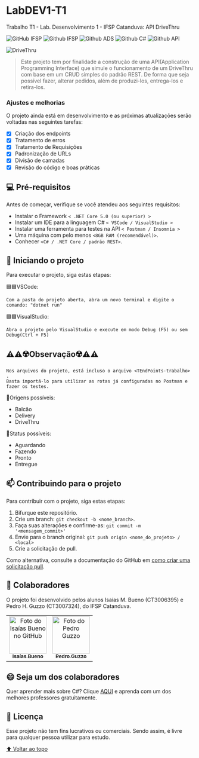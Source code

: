 # LabDEV1-T1
Trabalho T1 - Lab. Desenvolvimento 1 - IFSP Catanduva: API DriveThru

<!---Esses são exemplos. Veja https://shields.io para outras pessoas ou para personalizar este conjunto de escudos. Você pode querer incluir dependências, status do projeto e informações de licença aqui--->

![GitHub IFSP](https://ctd.ifsp.edu.br/images/IFSP-CTD2.png)
![Github IFSP](https://img.shields.io/badge/IFSP-5%C2%BA%20Semestre%20ADS-green?style=plastic)
![Github ADS](https://img.shields.io/badge/ADS-Lab.%20Dev.%20l-green?style=plastic&logo=superuser)
![Github C#](https://img.shields.io/badge/C%23-.NET%20Core-blue?style=plastic&logo=gitlab)
![Github API](https://img.shields.io/badge/API-Rest-brightgreen?style=plastic&logo=stackexchange)

<img src="http://www.joaoalberto.com/wp-content/uploads/2020/05/09/DriveThru.jpg" alt="DriveThru">

> Este projeto tem por finalidade a construção de uma API(Application Programming Interface) que simule o funcionamento de um DriveThru com base em um CRUD simples do padrão REST. De forma que seja possível fazer, alterar pedidos, além de produzi-los, entrega-los e retira-los.

### Ajustes e melhorias

O projeto ainda está em desenvolvimento e as próximas atualizações serão voltadas nas seguintes tarefas:

- [x] Criação dos endpoints
- [x] Tratamento de erros
- [x] Tratamento de Requisições
- [x] Padronização de URLs
- [x] Divisão de camadas
- [x] Revisão do código e boas práticas

## 💻 Pré-requisitos

Antes de começar, verifique se você atendeu aos seguintes requisitos:
* Instalar o Framework `< .NET Core 5.0 (ou superior) >`
* Instalar um IDE para a linguagem C# `< VSCode / VisualStudio >`
* Instalar uma ferramenta para testes na API `< Postman / Insomnia >`
* Uma máquina com pelo menos `<8GB RAM (recomendável)>`.
* Conhecer `<C# / .NET Core / padrão REST>`.

## 🚀 Iniciando o projeto

Para executar o projeto, siga estas etapas:

🟦🟦VSCode:
```
Com a pasta do projeto aberta, abra um novo terminal e digite o comando: "dotnet run"
```

🟪🟪VisualStudio:
```
Abra o projeto pelo VisualStudio e execute em modo Debug (F5) ou sem Debug(Ctrl + F5)
```

## ⚠️⚠️☢️Observação☢️⚠️⚠️
```
Nos arquivos do projeto, está incluso o arquivo <TEndPoints-trabalho> .
Basta importá-lo para utilizar as rotas já configuradas no Postman e fazer os testes.
```

📌Origens possíveis:
* Balcão
* Delivery
* DriveThru

📌Status possíveis:
* Aguardando
* Fazendo
* Pronto
* Entregue


## 📫 Contribuindo para o projeto
Para contribuir com o projeto, siga estas etapas:

1. Bifurque este repositório.
2. Crie um branch: `git checkout -b <nome_branch>`.
3. Faça suas alterações e confirme-as: `git commit -m '<mensagem_commit>'`
4. Envie para o branch original: `git push origin <nome_do_projeto> / <local>`
5. Crie a solicitação de pull.

Como alternativa, consulte a documentação do GitHub em [como criar uma solicitação pull](https://help.github.com/en/github/collaborating-with-issues-and-pull-requests/creating-a-pull-request).

## 🤝 Colaboradores

O projeto foi desenvolvido pelos alunos Isaías M. Bueno (CT3006395) e Pedro H. Guzzo (CT3007324), do IFSP Catanduva.

<table>
  <tr>
    <td align="center">
      <a href="https://www.linkedin.com/in/isaías-bueno-80a0ba157">
        <img src="https://media-exp1.licdn.com/dms/image/C4D03AQHUINi-Lf1_tg/profile-displayphoto-shrink_800_800/0/1585184845908?e=1661990400&v=beta&t=lZAnoQMzVT9u-kXC4-3iuE096m5H95cAJ19eCVsWuqc" target="_blank" width="100px;" alt="Foto do Isaías Bueno no GitHub"/><br>
        <sub>
          <b>Isaías Bueno</b>
        </sub>
      </a>
    </td>
    <td align="center">
      <a href="https://www.linkedin.com/in/pedro-guzzo-426439207/">
        <img src="https://media-exp1.licdn.com/dms/image/D4E35AQEW-Sm_wsrasQ/profile-framedphoto-shrink_800_800/0/1623860914006?e=1656954000&v=beta&t=bBeTU0-10-wuy3Sk5xjks97Ocf_d9zOismqRmufLLjI" target="_blank" width="100px;" alt="Foto do Pedro Guzzo"/><br>
        <sub>
          <b>Pedro Guzzo</b>
        </sub>
      </a>
    </td>
  </tr>
</table>


## 😄 Seja um dos colaboradores<br>

Quer aprender mais sobre C#? Clique [AQUI](https://www.macoratti.net) e aprenda com um dos melhores professores gratuitamente.

## 📝 Licença

Esse projeto não tem fins lucrativos ou comerciais. Sendo assim, é livre para qualquer pessoa utilizar para estudo.

[⬆ Voltar ao topo](#LabDEV1-T1)<br>
